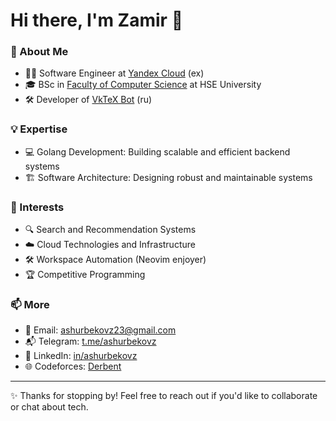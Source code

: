 # Hi there, I'm Zamir 👋  

### 🚀 About Me  
- 🧑‍💻 Software Engineer at [Yandex Cloud](https://yandex.cloud/en) (ex)  
- 🎓 BSc in [Faculty of Computer Science](https://cs.hse.ru/) at HSE University  
- 🛠️ Developer of [VkTeX Bot](https://vk.com/vktexbot) (ru)  

### 💡 Expertise  
- 💻 Golang Development: Building scalable and efficient backend systems  
- 🏗️ Software Architecture: Designing robust and maintainable systems  

### 🌟 Interests  
- 🔍 Search and Recommendation Systems  
- ☁️ Cloud Technologies and Infrastructure  
- 🛠️ Workspace Automation (Neovim enjoyer)  
- 🏆 Competitive Programming  

### 📫 More  
- 📧 Email: ashurbekovz23@gmail.com
- 📬 Telegram: [t.me/ashurbekovz](https://t.me/ashurbekovz)  
- 🔗 LinkedIn: [in/ashurbekovz](https://www.linkedin.com/in/ashurbekovz)  
- 🌐 Codeforces: [Derbent](https://codeforces.com/profile/Derbent)  

---

✨ Thanks for stopping by! Feel free to reach out if you'd like to collaborate or chat about tech.
